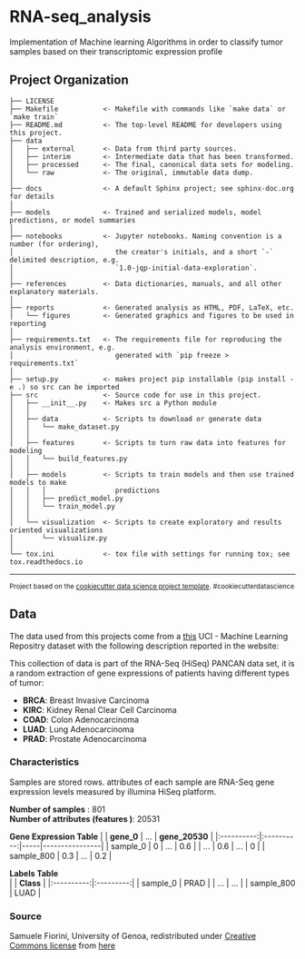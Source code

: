 RNA-seq_analysis
==============================

Implementation of Machine learning Algorithms in order to classify tumor samples based on their transcriptomic expression profile

Project Organization
------------

    ├── LICENSE
    ├── Makefile           <- Makefile with commands like `make data` or `make train`
    ├── README.md          <- The top-level README for developers using this project.
    ├── data
    │   ├── external       <- Data from third party sources.
    │   ├── interim        <- Intermediate data that has been transformed.
    │   ├── processed      <- The final, canonical data sets for modeling.
    │   └── raw            <- The original, immutable data dump.
    │
    ├── docs               <- A default Sphinx project; see sphinx-doc.org for details
    │
    ├── models             <- Trained and serialized models, model predictions, or model summaries
    │
    ├── notebooks          <- Jupyter notebooks. Naming convention is a number (for ordering),
    │                         the creator's initials, and a short `-` delimited description, e.g.
    │                         `1.0-jqp-initial-data-exploration`.
    │
    ├── references         <- Data dictionaries, manuals, and all other explanatory materials.
    │
    ├── reports            <- Generated analysis as HTML, PDF, LaTeX, etc.
    │   └── figures        <- Generated graphics and figures to be used in reporting
    │
    ├── requirements.txt   <- The requirements file for reproducing the analysis environment, e.g.
    │                         generated with `pip freeze > requirements.txt`
    │
    ├── setup.py           <- makes project pip installable (pip install -e .) so src can be imported
    ├── src                <- Source code for use in this project.
    │   ├── __init__.py    <- Makes src a Python module
    │   │
    │   ├── data           <- Scripts to download or generate data
    │   │   └── make_dataset.py
    │   │
    │   ├── features       <- Scripts to turn raw data into features for modeling
    │   │   └── build_features.py
    │   │
    │   ├── models         <- Scripts to train models and then use trained models to make
    │   │   │                 predictions
    │   │   ├── predict_model.py
    │   │   └── train_model.py
    │   │
    │   └── visualization  <- Scripts to create exploratory and results oriented visualizations
    │       └── visualize.py
    │
    └── tox.ini            <- tox file with settings for running tox; see tox.readthedocs.io


--------

<p><small>Project based on the <a target="_blank" href="https://drivendata.github.io/cookiecutter-data-science/">cookiecutter data science project template</a>. #cookiecutterdatascience</small></p>


## Data
The data used from this projects come from a [this](https://archive.ics.uci.edu/ml/datasets/gene+expression+cancer+RNA-Seq) UCI - Machine Learning Repositry dataset with the following description reported in the website:  
  
This collection of data is part of the RNA-Seq (HiSeq) PANCAN data set, it is a random extraction of gene expressions of patients having different types of tumor: 
  
* **BRCA**: Breast Invasive Carcinoma 
* **KIRC**: Kidney Renal Clear Cell Carcinoma
* **COAD**: Colon Adenocarcinoma
* **LUAD**: Lung Adenocarcinoma
* **PRAD**: Prostate Adenocarcinoma

### Characteristics
Samples are stored rows. attributes of each sample are RNA-Seq gene expression levels measured by illumina HiSeq platform. 

**Number of samples** : 801  
**Number of attributes (features )**: 20531  
 
  
**Gene Expression Table**
|            | **gene_0** | ... | **gene_20530** |
|:----------:|:----------:|-----|----------------|
|  sample_0  |      0     | ... | 0.6            |
|     ...    |     0.6    | ... | 0              |
| sample_800 |     0.3    | ... | 0.2            |  
  
**Labels Table**  
|            | **Class** |
|:----------:|:---------:|
|  sample_0  |    PRAD   |
|     ...    |    ...    |
| sample_800 |    LUAD   |


### Source
Samuele Fiorini, University of Genoa, redistributed under [Creative Commons license](http://creativecommons.org/licenses/by/3.0/legalcode) from [here](https://www.synapse.org/#!Synapse:syn4301332)
